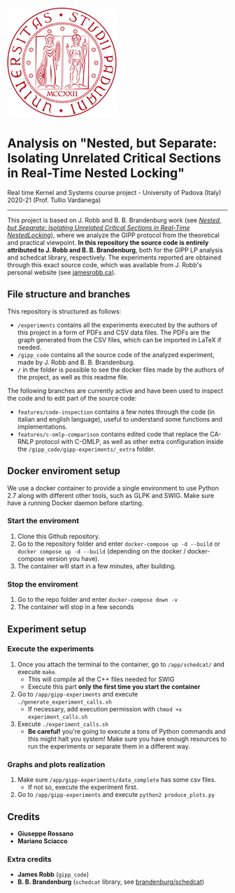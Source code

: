 
![unipd-logo](unipd-logo.png)

# Analysis on "Nested, but Separate: Isolating Unrelated Critical Sections in Real-Time Nested Locking"

Real time Kernel and Systems course project - University of Padova (Italy) 2020-21 (Prof. Tullio Vardanega)

---

This project is based on J. Robb and B. B. Brandenburg work (see *[Nested, but Separate: Isolating Unrelated Critical Sections in Real-Time NestedLocking](https://pure.mpg.de/rest/items/item_3319125/component/file_3332456/content)*), where we analyze the GIPP protocol from the theoretical and practical viewpoint.
**In this repository the source code is entirely attributed to J. Robb and B. B. Brandenburg**, both for the GIPP LP analysis and schedcat library, respectively. The experiments reported are obtained through this exact source code, which was available from J. Robb's personal website (see [jamesrobb.ca](http://jamesrobb.ca)).

## File structure and branches

This repository is structured as follows: 
- `/experiments` contains all the experiments executed by the authors of this project in a form of PDFs and CSV data files. The PDFs are the graph generated from the CSV files, which can be imported in LaTeX if needed.
- `/gipp_code` contains all the source code of the analyzed experiment, made by J. Robb and B. B. Brandenburg. 
- `/` in the folder is possible to see the docker files made by the authors of the project, as well as this readme file.

The following branches are currently active and have been used to inspect the code and to edit part of the source code:

- `features/code-inspection` contains a few notes through the code (in italian and english language), useful to understand some functions and implementations.
- `features/c-omlp-comparison` contains edited code that replace the CA-RNLP protocol with C-OMLP, as well as other extra configuration inside the `/gipp_code/gipp-experiments/_extra` folder.

## Docker enviroment setup

We use a docker container to provide a single environment to use Python 2.7 along with different other tools, such as GLPK and SWIG. Make sure have a running Docker daemon before starting.

### Start the enviroment

1. Clone this Github repository.
2. Go to the repository folder and enter `docker-compose up -d --build` or `docker compose up -d --build` (depending on the docker / docker-compose version you have).
3. The container will start in a few minutes, after building.

### Stop the enviroment

1. Go to the repo folder and enter `docker-compose down -v`
2. The container will stop in a few seconds


## Experiment setup

### Execute the experiments
1. Once you attach the terminal to the container, go to `/app/schedcat/` and execute `make`.
    - This will compile all the C++ files needed for SWIG
    - Execute this part **only the first time you start the container**
2. Go to `/app/gipp-experiments` and execute `./generate_experiment_calls.sh`
    - If necessary, add execution permission with `chmod +x experiment_calls.sh`
3. Execute `./experiment_calls.sh` 
    - **Be careful!** you're going to execute a tons of Python commands and this might halt you system! Make sure you have enough resources to run the experiments or separate them in a different way.

### Graphs and plots realization

1. Make sure `/app/gipp-experiments/data_complete` has some csv files.
    - If not so, execute the experiment first.
2. Go to `/app/gipp-experiments` and execute `python2 produce_plots.py`




## Credits

- **Giuseppe Rossano**
- **Mariano Sciacco**

### Extra credits
- **James Robb** (`gipp_code`)
- **B. B. Brandenburg** (`schedcat` library, see [brandenburg/schedcat](https://github.com/brandenburg/schedcat))
